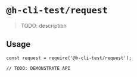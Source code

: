 # `@h-cli-test/request`

> TODO: description

## Usage

```
const request = require('@h-cli-test/request');

// TODO: DEMONSTRATE API
```
